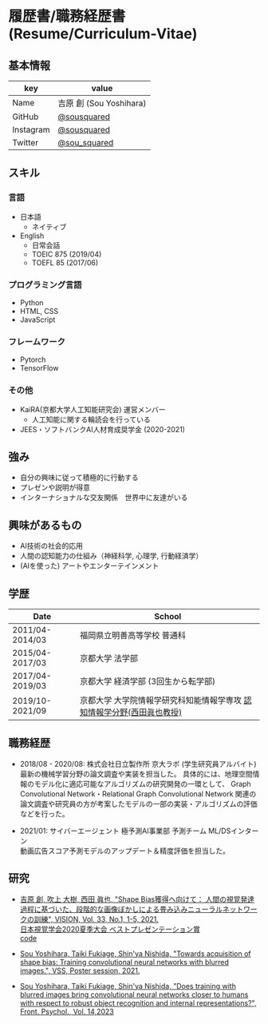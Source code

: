 # 履歴書/職務経歴書 (Resume/Curriculum-Vitae)

## 基本情報
|key|value|
|---|-----|
|Name|吉原 創 (Sou Yoshihara)|
|GitHub|[@sousquared](https://github.com/sousquared)
|Instagram|[@sousquared](https://www.instagram.com/sousquared/)|
|Twitter|[@sou_squared](https://twitter.com/sou_squared)|

## スキル
### 言語
- 日本語
  - ネイティブ
- English
  - 日常会話
  - TOEIC 875 (2019/04)
  - TOEFL 85 (2017/06)
  
### プログラミング言語
- Python
- HTML, CSS
- JavaScript

### フレームワーク
- Pytorch
- TensorFlow

### その他
- KaiRA(京都大学人工知能研究会) 運営メンバー
    - 人工知能に関する輪読会を行っている
- JEES・ソフトバンクAI人材育成奨学金 (2020-2021)

## 強み
- 自分の興味に従って積極的に行動する
- プレゼンや説明が得意
- インターナショナルな交友関係　世界中に友達がいる


## 興味があるもの
- AI技術の社会的応用
- 人間の認知能力の仕組み（神経科学, 心理学, 行動経済学）
- (AIを使った) アートやエンターテインメント


## 学歴
|Date|School|
|----|-----|
|2011/04-2014/03|福岡県立明善高等学校 普通科|
|2015/04-2017/03|京都大学 法学部|
|2017/04-2019/03|京都大学 経済学部 (3回生から転学部)|
|2019/10-2021/09|京都大学 大学院情報学研究科知能情報学専攻 [認知情報学分野(西田眞也教授)][ci-lab]|

[ci-lab]:http://www.cog.ist.i.kyoto-u.ac.jp/

## 職務経歴
- 2018/08 - 2020/08: 株式会社日立製作所 京大ラボ (学生研究員アルバイト) <br>
最新の機械学習分野の論文調査や実装を担当した。
具体的には、地理空間情報のモデル化に適応可能なアルゴリズムの研究開発の一環として、
Graph Convolutional Network・Relational Graph Convolutional Network
関連の論文調査や研究員の方が考案したモデルの一部の実装・アルゴリズムの評価などを行った。

- 2021/01: サイバーエージェント 極予測AI事業部 予測チーム ML/DSインターン <br>
動画広告スコア予測モデルのアップデート＆精度評価を担当した。

## 研究
- [吉原 創, 吹上 大樹, 西田 眞也, "Shape Bias獲得へ向けて： 
人間の視覚発達過程に基づいた、段階的な画像ぼかしによる畳み込みニューラルネットワークの訓練", VISION, Vol. 33, No.1, 1-5, 2021.](https://doi.org/10.24636/vision.33.1_1) <br>
[日本視覚学会2020夏季大会 ベストプレゼンテーション賞](https://sites.google.com/prod/view/vsj2020summer/home) <br>
[code](https://github.com/sousquared/blur-training/tree/v2.0/)

- [Sou Yoshihara, Taiki Fukiage, Shin'ya Nishida, 
"Towards acquisition of shape bias: Training convolutional neural networks with blurred images.", VSS, Poster session, 2021.](https://jov.arvojournals.org/article.aspx?articleid=2777412)

- [Sou Yoshihara, Taiki Fukiage, Shin'ya Nishida, "Does training with blurred images bring convolutional neural networks closer to humans with respect to robust object recognition and internal representations?", Front. Psychol., Vol. 14,2023](frontiersin.org/articles/10.3389/fpsyg.2023.1047694/full)

[](
参考：https://github.com/okohs/Curriculum-Vitae-template
)
